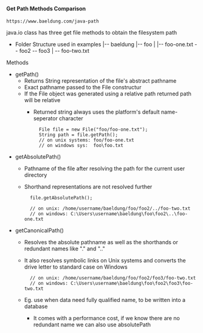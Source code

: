 #### Get Path Methods Comparison

    https://www.baeldung.com/java-path

java.io class has three get file methods to obtain the filesystem path

- Folder Structure used in examples
        |-- baeldung
            |-- foo
            |   |-- foo-one.txt
                \-- foo2
                    \-- foo3
                    |   \-- foo-two.txt
            

Methods
- getPath()
    - Returns String representation of the file's abstract pathname
     - Exact pathname passed to the File constructur
    - If the File object was generated using a relative path returned path will be relative
        - Returned string always uses the platform's default name-seperator character

                File file = new File("foo/foo-one.txt");
                String path = file.getPath();
                // on unix systems: foo/foo-one.txt
                // on windows sys:  foo\foo.txt

- getAbsolutePath()
    - Pathname of the file after resolving the path for the current user directory
    - Shorthand representations are not resolved further
        
            file.getAbsolutePath();

            // on unix: /home/username/baeldung/foo/foo2/../foo-two.txt
            // on windows: C:\Users\username\baeldung\foo\foo2\..\foo-one.txt
    
    

- getCanonicalPath()
    - Resolves the absolute pathname as well as the shorthands or redundant names like "." and ".."
    - It also resolves symbolic links on Unix systems and converts the drive letter to standard case on Windows

            // on unix: /home/username/baeldung/foo/foo2/foo3/foo-two.txt
            // on windows: C:\Users\username\baeldung\foo\foo2\foo3\foo-two.txt
    
    - Eg. use when data need fully qualified name, to be written into a database
        - It comes with a performance cost, if we know there are no redundant name we can also use absolutePath



